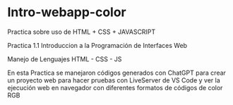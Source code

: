 # Intro-webapp-color
Practica sobre uso de HTML + CSS + JAVASCRIPT

Practica 1.1 Introduccion a la Programación de Interfaces Web

Manejo de Lenguajes HTML - CSS - JS

En esta Practica se manejaron códigos generados con ChatGPT para crear un proyecto web para hacer pruebas con LiveServer de VS Code y ver la ejecución web en navegador con diferentes formatos de códigos de color RGB
